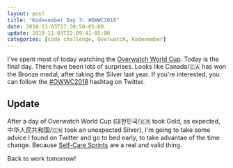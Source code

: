 ```yaml
---
layout: post
title: "Kodevember Day 3: #OWWC2018"
date: 2018-11-03T17:30:50-05:00
update: 2018-11-03T22:09:41-05:00
categories: [code challenge, Overwatch, Kodevember]
---
```

I've spent most of today watching the [Overwatch World Cup](https://worldcup.playoverwatch.com/en-us/). Today is the final day. There have been lots of surprises. Looks like Canada/🇨🇦 has won the Bronze medal, after taking the Silver last year. If you're interested, you can follow the [#OWWC2018](https://twitter.com/search?q=%23owwc2018&src=typd) hashtag on Twitter.

## Update
After a day of Overwatch World Cup (대한민국/🇰🇷 took Gold, as expected, 中华人民共和国/🇨🇳 took an unexpected Silver), I'm going to take some advice I found on Twitter and go to bed early, to take advantae of the time change. Because [Self-Care Sprints](https://twitter.com/Transition/status/1053331013177290752) are a real and valid thing.

Back to work tomorrow!